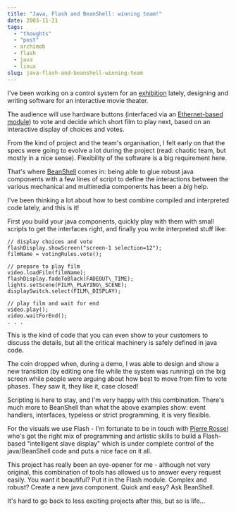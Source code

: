 ```yaml
---
title: "Java, Flash and BeanShell: winning team!"
date: 2003-11-21
tags: 
  - "thoughts"
  - "post"
  - archimob
  - flash
  - java
  - linux
slug: java-flash-and-beanshell-winning-team
---
```


I've been working on a control system for an [exhibition](http://www.archimob.ch/) lately, designing and writing software for an interactive movie theater.

The audience will use hardware buttons (interfaced via an [Ethernet-based module](http://barix.com/)) to vote and decide which short film to play next, based on an interactive display of choices and votes.

From the kind of project and the team's organisation, I felt early on that the specs were going to evolve a lot during the project (read: chaotic team, but mostly in a nice sense). Flexibility of the software is a big requirement here.

That's where [BeanShell](http://www.beanshell.org/) comes in: being able to glue robust java components with a few lines of script to define the interactions between the various mechanical and multimedia components has been a _big_ help.

I've been thinking a lot about how to best combine compiled and interpreted code lately, and this is it!

First you build your java components, quickly play with them with small scripts to get the interfaces right, and finally you write interpreted stuff like:

    // display choices and vote
    flashDisplay.showScreen("screen-1 selection=12");
    filmName = votingRules.vote();

    // prepare to play film
    video.loadFilm(filmName);
    flashDisplay.fadeToBlack(FADEOUT\_TIME);
    lights.setScene(FILM\_PLAYING\_SCENE);
    displaySwitch.select(FILM\_DISPLAY);

    // play film and wait for end
    video.play();
    video.waitForEnd();
    . . .

This is the kind of code that you can even show to your customers to discuss the details, but all the critical machinery is safely defined in java code.

The coin dropped when, during a demo, I was able to design and show a new transition (by editing one file while the system was running) on the big screen while people were arguing about how best to move from film to vote phases. They saw it, they like it, case closed!

Scripting is here to stay, and I'm very happy with this combination. There's much more to BeanShell than what the above examples show: event handlers, interfaces, typeless or strict programming, it is very flexible.

For the visuals we use Flash - I'm fortunate to be in touch with [Pierre Rossel](http://www.prossel.com) who's got the right mix of programming and artistic skills to build a Flash-based "intelligent slave display" which is under complete control of the java/BeanShell code and puts a nice face on it all.

This project has really been an eye-opener for me - although not very original, this combination of tools has allowed us to answer every request easily. You want it beautiful? Put it in the Flash module. Complex and robust? Create a new java component. Quick and easy? Ask BeanShell.

It's hard to go back to less exciting projects after this, but so is life...
